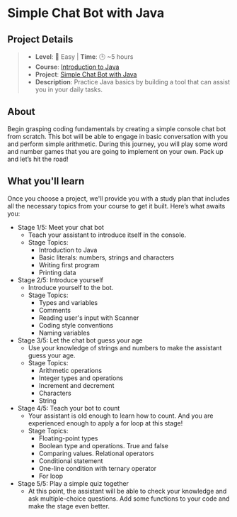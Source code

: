 # Simple Chat Bot with Java

## Project Details
> * **Level**: 🌟 Easy | **Time**: 🕒 ~5 hours
> * **Course**: [Introduction to Java](https://hyperskill.org/courses/8-introduction-to-java)
> * **Project**: [Simple Chat Bot with Java](https://hyperskill.org/projects/113?track=8)
> * **Description**: Practice Java basics by building a tool that can assist you in your daily tasks.

## About
Begin grasping coding fundamentals by creating a simple console chat bot from scratch. This bot will be able to engage 
in basic conversation with you and perform simple arithmetic. During this journey, you will play some word and number 
games that you are going to implement on your own. Pack up and let’s hit the road!

## What you'll learn
Once you choose a project, we'll provide you with a study plan that includes all the necessary topics from your course 
to get it built. Here’s what awaits you:

* Stage 1/5: Meet your chat bot
  * Teach your assistant to introduce itself in the console.
  * Stage Topics:
    * Introduction to Java
    * Basic literals: numbers, strings and characters
    * Writing first program
    * Printing data
* Stage 2/5: Introduce yourself
  * Introduce yourself to the bot.
  * Stage Topics:
    * Types and variables
    * Comments
    * Reading user's input with Scanner
    * Coding style conventions
    * Naming variables
* Stage 3/5: Let the chat bot guess your age
  * Use your knowledge of strings and numbers to make the assistant guess your age.
  * Stage Topics:
    * Arithmetic operations
    * Integer types and operations
    * Increment and decrement
    * Characters
    * String
* Stage 4/5: Teach your bot to count
  * Your assistant is old enough to learn how to count. And you are experienced enough to apply a for loop at this stage!
  * Stage Topics:
    * Floating-point types
    * Boolean type and operations. True and false
    * Comparing values. Relational operators
    * Conditional statement
    * One-line condition with ternary operator
    * For loop
* Stage 5/5: Play a simple quiz together
  * At this point, the assistant will be able to check your knowledge and ask multiple-choice questions. Add some 
    functions to your code and make the stage even better.
